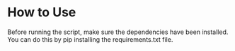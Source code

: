 # How to Use
Before running the script, make sure the dependencies have been installed.
You can do this by pip installing the requirements.txt file.
